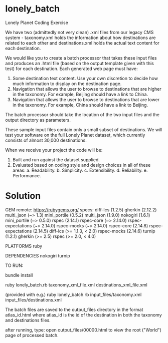 lonely_batch
============

Lonely Planet Coding Exercise

We have two (admittedly not very clean) .xml files from our legacy CMS system - taxonomy.xml holds the information about how destinations are related to each other and destinations.xml holds the actual text content for each destination.

We would like you to create a batch processor that takes these input files and produces an .html file (based on the output template given with this test) for each destination. Each generated web page must have:
1. Some destination text content. Use your own discretion to decide how much information to display on the destination page.
2. Navigation that allows the user to browse to destinations that are higher in the taxonomy. For example, Beijing should have a link to China.
3. Navigation that allows the user to browse to destinations that are lower in the taxonomy. For example, China should have a link to Beijing.

The batch processor should take the location of the two input files and the output directory as parameters.

These sample input files contain only a small subset of destinations.  We will test your software on the full Lonely Planet dataset, which currently consists of almost 30,000 destinations.

When we receive your project the code will be:
1. Built and run against the dataset supplied.
2. Evaluated based on coding style and design choices in all of these areas: 
a. Readability.
b. Simplicity.
c. Extensibility.
d. Reliability.
e. Performance.


Solution
=============

GEM
  remote: https://rubygems.org/
  specs:
    diff-lcs (1.2.5)
    gherkin (2.12.2)
      multi_json (~> 1.3)
    mini_portile (0.5.2)
    multi_json (1.9.0)
    nokogiri (1.6.1)
      mini_portile (~> 0.5.0)
    rspec (2.14.1)
      rspec-core (~> 2.14.0)
      rspec-expectations (~> 2.14.0)
      rspec-mocks (~> 2.14.0)
    rspec-core (2.14.8)
    rspec-expectations (2.14.5)
      diff-lcs (>= 1.1.3, < 2.0)
    rspec-mocks (2.14.6)
    turnip (1.2.1)
      gherkin (>= 2.5)
      rspec (>= 2.0, < 4.0)

PLATFORMS
  ruby

DEPENDENCIES
  nokogiri
  turnip


TO RUN:

bundle install

ruby lonely_batch.rb taxonomy_xml_file.xml destinations_xml_file.xml

(provided with e.g.) ruby lonely_batch.rb input_files/taxonomy.xml input_files/destinations.xml

The batch files are saved to the output_files directory in the format atlas_id.html where atlas_id is the id of the destination in both the taxonomy and destinations files.

after running, type: open output_files/00000.html to view the root ("World") page of processed batch.
